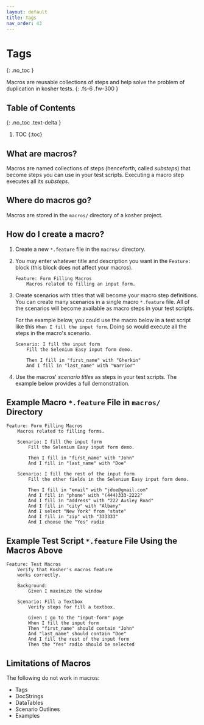 ```yaml
---
layout: default
title: Tags
nav_order: 43
---
```


# Tags
{: .no_toc }

Macros are reusable collections of steps and help solve the problem of duplication in kosher tests.
{: .fs-6 .fw-300 }

## Table of Contents
{: .no_toc .text-delta }

1. TOC
{:toc}

## What are macros?

Macros are named collections of steps (henceforth, called *substeps*) that become steps you can use in your test scripts. Executing a macro step executes all its *substeps*.

## Where do macros go?

Macros are stored in the `macros/` directory of a kosher project.

## How do I create a macro?

1. Create a new `*.feature` file in the `macros/` directory.
2. You may enter whatever title and description you want in the `Feature:` block (this block does not affect your macros).
    ```gherkin
    Feature: Form Filling Macros
        Macros related to filling an input form.
    ```
3. Create scenarios with titles that will become your macro step definitions. You can create many scenarios in a single macro `*.feature` file. All of the scenarios will become available as macro steps in your test scripts.

    For the example below, you could use the macro below in a test script like this `When I fill the input form`. Doing so would execute all the steps in the macro's scenario.
    ```gherkin
    Scenario: I fill the input form
        Fill the Selenium Easy input form demo.

        Then I fill in "first_name" with "Gherkin"
        And I fill in "last_name" with "Warrior"
    ```
4. Use the macros' *scenario titles* as steps in your test scripts. The example below provides a full demonstration.

## Example Macro `*.feature` File in `macros/` Directory
```gherkin
Feature: Form Filling Macros
    Macros related to filling forms.

    Scenario: I fill the input form
        Fill the Selenium Easy input form demo.

        Then I fill in "first_name" with "John"
        And I fill in "last_name" with "Doe"

    Scenario: I fill the rest of the input form
        Fill the other fields in the Selenium Easy input form demo.

        Then I fill in "email" with "jdoe@gmail.com"
        And I fill in "phone" with "(444)333-2222"
        And I fill in "address" with "222 Ausley Road"
        And I fill in "city" with "Albany"
        And I select "New York" from "state"
        And I fill in "zip" with "333333"
        And I choose the "Yes" radio
```

## Example Test Script `*.feature` File Using the Macros Above
```gherkin
Feature: Test Macros
    Verify that Kosher's macros feature
    works correctly.

    Background:
        Given I maximize the window

    Scenario: Fill a Textbox
        Verify steps for fill a textbox.

        Given I go to the "input-form" page
        When I fill the input form
        Then "first_name" should contain "John"
        And "last_name" should contain "Doe"
        And I fill the rest of the input form
        Then the "Yes" radio should be selected
```

## Limitations of Macros

The following do not work in macros:

* Tags
* DocStrings
* DataTables
* Scenario Outlines
* Examples